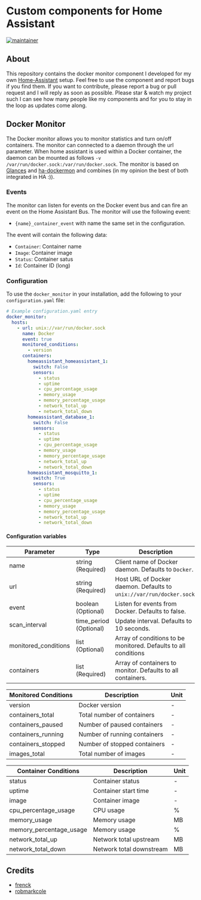 # Custom components for Home Assistant

[![maintainer](https://img.shields.io/badge/maintainer-Sander%20Huisman%20-blue.svg?style=for-the-badge)](https://github.com/Sanderhuisman)

## About

This repository contains the docker monitor component I developed for my own [Home-Assistant](https://www.home-assistant.io) setup. Feel free to use the component and report bugs if you find them. If you want to contribute, please report a bug or pull request and I will reply as soon as possible. Please star & watch my project such I can see how many people like my components and for you to stay in the loop as updates come along.

## Docker Monitor

The Docker monitor allows you to monitor statistics and turn on/off containers. The monitor can connected to a daemon through the url parameter. When home assistant is used within a Docker container, the daemon can be mounted as follows `-v /var/run/docker.sock:/var/run/docker.sock`. The monitor is based on [Glances](https://github.com/nicolargo/glances) and [ha-dockermon](https://github.com/philhawthorne/ha-dockermon) and combines (in my opinion the best of both integrated in HA :)).

### Events

The monitor can listen for events on the Docker event bus and can fire an event on the Home Assistant Bus. The monitor will use the following event:

* `{name}_container_event` with name the same set in the configuration.

The event will contain the following data:

* `Container`: Container name
* `Image`: Container image
* `Status`: Container satus
* `Id`: Container ID (long)

### Configuration

To use the `docker_monitor` in your installation, add the following to your `configuration.yaml` file:

```yaml
# Example configuration.yaml entry
docker_monitor:
  hosts:
    - url: unix://var/run/docker.sock
      name: Docker
      event: true
      monitored_conditions:
        - version
      containers:
        homeassistant_homeassistant_1:
          switch: False
          sensors:
            - status
            - uptime
            - cpu_percentage_usage
            - memory_usage
            - memory_percentage_usage
            - network_total_up
            - network_total_down
        homeassistant_database_1:
          switch: False
          sensors:
            - status
            - uptime
            - cpu_percentage_usage
            - memory_usage
            - memory_percentage_usage
            - network_total_up
            - network_total_down
        homeassistant_mosquitto_1:
          switch: True
          sensors:
            - status
            - uptime
            - cpu_percentage_usage
            - memory_usage
            - memory_percentage_usage
            - network_total_up
            - network_total_down
```

#### Configuration variables

| Parameter            | Type                     | Description                                                           |
| -------------------- | ------------------------ | --------------------------------------------------------------------- |
| name                 | string       (Required)  | Client name of Docker daemon. Defaults to `Docker`.                   |
| url                  | string       (Required)  | Host URL of Docker daemon. Defaults to `unix://var/run/docker.sock`.  |
| event                | boolean      (Optional)  | Listen for events from Docker. Defaults to false.                     |
| scan_interval        | time_period  (Optional)  | Update interval. Defaults to 10 seconds.                              |
| monitored_conditions | list         (Optional)  | Array of conditions to be monitored. Defaults to all conditions       |
| containers           | list         (Required)  | Array of containers to monitor. Defaults to all containers.           |

| Monitored Conditions              | Description                     | Unit  |
| --------------------------------- | ------------------------------- | ----- |
| version                           | Docker version                  | -     |
| containers_total                  | Total number of containers      | -     |
| containers_paused                 | Number of paused containers     | -     |
| containers_running                | Number of running containers    | -     |
| containers_stopped                | Number of stopped containers    | -     |
| images_total                      | Total number of images          | -     |

| Container Conditions              | Description                     | Unit  |
| --------------------------------- | ------------------------------- | ----- |
| status                            | Container status                | -     |
| uptime                            | Container start time            | -     |
| image                             | Container image                 | -     |
| cpu_percentage_usage              | CPU usage                       | %     |
| memory_usage                      | Memory usage                    | MB    |
| memory_percentage_usage           | Memory usage                    | %     |
| network_total_up                  | Network total upstream          | MB    |
| network_total_down                | Network total downstream        | MB    |

## Credits

* [frenck](https://github.com/frenck/home-assistant-config)
* [robmarkcole](https://github.com/robmarkcole/Hue-sensors-HASS)
